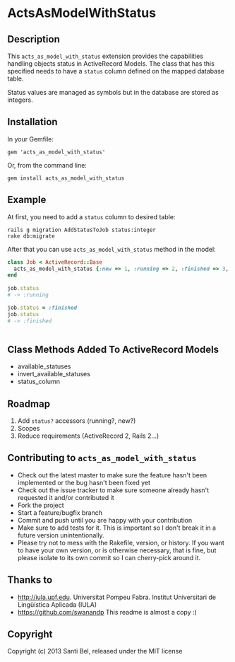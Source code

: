# ActsAsModelWithStatus

## Description

This `acts_as_model_with_status` extension provides the capabilities handling objects status in ActiveRecord Models.  The class that has this specified needs to have a `status` column defined on the mapped database table.

Status values are managed as symbols but in the database are stored as
integers.

## Installation

In your Gemfile:

    gem 'acts_as_model_with_status'

Or, from the command line:

    gem install acts_as_model_with_status

## Example

At first, you need to add a `status` column to desired table:

    rails g migration AddStatusToJob status:integer
    rake db:migrate
    
After that you can use `acts_as_model_with_status` method in the model: 

```ruby
class Job < ActiveRecord::Base
  acts_as_model_with_status {:new => 1, :running => 2, :finished => 3, :error => 99}, :default => :running
end
    
job.status
# -> :running

job.status = :finished
job.status
# -> :finished
    
```

## Class Methods Added To ActiveRecord Models

- available_statuses
- invert_available_statuses
- status_column

## Roadmap

1. Add `status?` accessors (running?, new?)
2. Scopes
3. Reduce requirements (ActiveRecord 2, Rails 2...)

## Contributing to `acts_as_model_with_status`
 
- Check out the latest master to make sure the feature hasn't been implemented or the bug hasn't been fixed yet
- Check out the issue tracker to make sure someone already hasn't requested it and/or contributed it
- Fork the project
- Start a feature/bugfix branch
- Commit and push until you are happy with your contribution
- Make sure to add tests for it. This is important so I don't break it in a future version unintentionally.
- Please try not to mess with the Rakefile, version, or history. If you want to have your own version, or is otherwise necessary, that is fine, but please isolate to its own commit so I can cherry-pick around it.

## Thanks to
- http://iula.upf.edu. Universitat Pompeu Fabra. Institut Universitari de Lingüística Aplicada (IULA) 
- https://github.com/swanandp This readme is almost a copy :)

## Copyright

Copyright (c) 2013 Santi Bel, released under the MIT license
